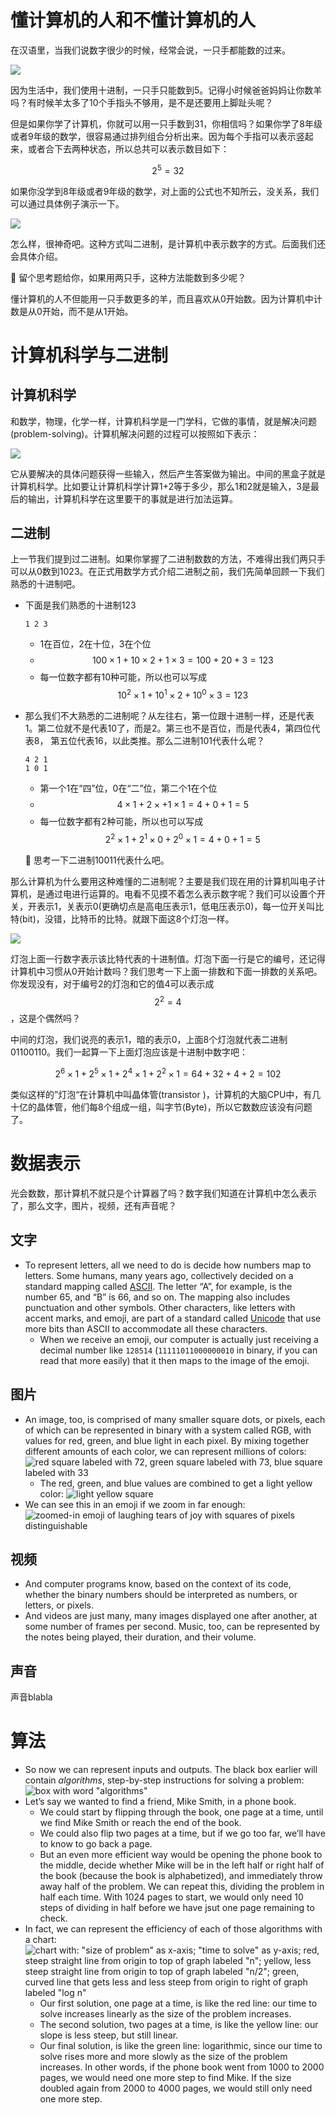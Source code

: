 # 懂计算机的人和不懂计算机的人

在汉语里，当我们说数字很少的时候，经常会说，一只手都能数的过来。

![](../.gitbook/assets/right_hand_with_numbers.png)

因为生活中，我们使用十进制，一只手只能数到5。记得小时候爸爸妈妈让你数羊吗？有时候羊太多了10个手指头不够用，是不是还要用上脚趾头呢？

但是如果你学了计算机，你就可以用一只手数到31，你相信吗？如果你学了8年级或者9年级的数学，很容易通过排列组合分析出来。因为每个手指可以表示竖起来，或者合下去两种状态，所以总共可以表示数目如下：

$$
2^5 = 32
$$

如果你没学到8年级或者9年级的数学，对上面的公式也不知所云，没关系，我们可以通过具体例子演示一下。

![](../.gitbook/assets/binary-fingers.png)

怎么样，很神奇吧。这种方式叫二进制，是计算机中表示数字的方式。后面我们还会具体介绍。

🤔 留个思考题给你，如果用两只手，这种方法能数到多少呢？

懂计算机的人不但能用一只手数更多的羊，而且喜欢从0开始数。因为计算机中计数是从0开始，而不是从1开始。

# 计算机科学与二进制

## 计算机科学

和数学，物理，化学一样，计算机科学是一门学科，它做的事情，就是解决问题\(problem-solving\)。计算机解决问题的过程可以按照如下表示：

![](../.gitbook/assets/input-output.png)

它从要解决的具体问题获得一些输入，然后产生答案做为输出。中间的黑盒子就是计算机科学。比如要让计算机科学计算1+2等于多少，那么1和2就是输入，3是最后的输出，计算机科学在这里要干的事就是进行加法运算。

## 二进制

上一节我们提到过二进制。如果你掌握了二进制数数的方法，不难得出我们两只手可以从0数到1023。在正式用数学方式介绍二进制之前，我们先简单回顾一下我们熟悉的十进制吧。

* 下面是我们熟悉的十进制123

  ```text
  1 2 3
  ```

  * 1在百位，2在十位，3在个位
  * $$100 \times 1 + 10 \times 2 + 1 \times 3 = 100 + 20 + 3 = 123$$ 
  * 每一位数字都有10种可能，所以也可以写成 $$10^2 \times 1 + 10^1 \times 2 + 10^0 \times 3 = 123$$ 

* 那么我们不大熟悉的二进制呢？从左往右，第一位跟十进制一样，还是代表1。第二位就不是代表10了，而是2。第三也不是百位，而是代表4，第四位代表8， 第五位代表16，以此类推。那么二进制101代表什么呢？

  ```text
  4 2 1
  1 0 1
  ```

  * 第一个1在“四”位，0在“二”位，第二个1在个位
  * $$4 \times 1 + 2 \times + 1 \times 1 = 4 + 0 + 1 = 5$$ 
  * 每一位数字都有2种可能，所以也可以写成 $$2^2 \times 1 + 2^1 \times 0 + 2^0 \times 1 = 4 +0+1 = 5$$ 

  🤔 思考一下二进制10011代表什么吧。

那么计算机为什么要用这种难懂的二进制呢？主要是我们现在用的计算机叫电子计算机，是通过电进行运算的。电看不见摸不着怎么表示数字呢？我们可以设置个开关，开表示1，关表示0\(更确切点是高电压表示1，低电压表示0\)，每一位开关叫比特\(bit\)，没错，比特币的比特。就跟下面这8个灯泡一样。

![](../.gitbook/assets/light.png)

灯泡上面一行数字表示该比特代表的十进制值。灯泡下面一行是它的编号，还记得计算机中习惯从0开始计数吗？我们思考一下上面一排数和下面一排数的关系吧。你发现没有，对于编号2的灯泡和它的值4可以表示成 $$2^2 = 4$$ ，这是个偶然吗？

中间的灯泡，我们说亮的表示1，暗的表示0，上面8个灯泡就代表二进制01100110。我们一起算一下上面灯泡应该是十进制中数字吧：

$$
2^6 \times 1 + 2^5 \times 1 + 2^4 \times 1 + 2^2 \times 1 = 64 + 32 + 4 + 2 = 102
$$

类似这样的”灯泡“在计算机中叫晶体管\(transistor \)，计算机的大脑CPU中，有几十亿的晶体管，他们每8个组成一组，叫字节\(Byte\)，所以它数数应该没有问题了。

# 数据表示

光会数数，那计算机不就只是个计算器了吗？数字我们知道在计算机中怎么表示了，那么文字，图片，视频，还有声音呢？

## 文字

* To represent letters, all we need to do is decide how numbers map to letters. Some humans, many years ago, collectively decided on a standard mapping called [ASCII](https://en.wikipedia.org/wiki/ASCII). The letter “A”, for example, is the number 65, and “B” is 66, and so on. The mapping also includes punctuation and other symbols. Other characters, like letters with accent marks, and emoji, are part of a standard called [Unicode](https://en.wikipedia.org/wiki/Unicode) that use more bits than ASCII to accommodate all these characters.
  * When we receive an emoji, our computer is actually just receiving a decimal number like `128514` \(`11111011000000010` in binary, if you can read that more easily\) that it then maps to the image of the emoji.

## 图片

* An image, too, is comprised of many smaller square dots, or pixels, each of which can be represented in binary with a system called RGB, with values for red, green, and blue light in each pixel. By mixing together different amounts of each color, we can represent millions of colors: ![red square labeled with 72, green square labeled with 73, blue square labeled with 33](https://cs50.harvard.edu/college/notes/0/rgb.png)
  * The red, green, and blue values are combined to get a light yellow color: ![light yellow square](https://cs50.harvard.edu/college/notes/0/rgb_combined.png)
* We can see this in an emoji if we zoom in far enough: ![zoomed-in emoji of laughing tears of joy with squares of pixels distinguishable](https://cs50.harvard.edu/college/notes/0/emoji_zoomed.png)

## 视频

* And computer programs know, based on the context of its code, whether the binary numbers should be interpreted as numbers, or letters, or pixels.
* And videos are just many, many images displayed one after another, at some number of frames per second. Music, too, can be represented by the notes being played, their duration, and their volume.

## 声音

声音blabla

# 算法

* So now we can represent inputs and outputs. The black box earlier will contain _algorithms_, step-by-step instructions for solving a problem: ![box with word &quot;algorithms&quot;](https://cs50.harvard.edu/college/notes/0/algorithms.png)
* Let’s say we wanted to find a friend, Mike Smith, in a phone book.
  * We could start by flipping through the book, one page at a time, until we find Mike Smith or reach the end of the book.
  * We could also flip two pages at a time, but if we go too far, we’ll have to know to go back a page.
  * But an even more efficient way would be opening the phone book to the middle, decide whether Mike will be in the left half or right half of the book \(because the book is alphabetized\), and immediately throw away half of the problem. We can repeat this, dividing the problem in half each time. With 1024 pages to start, we would only need 10 steps of dividing in half before we have jsut one page remaining to check.
* In fact, we can represent the efficiency of each of those algorithms with a chart: ![chart with: &quot;size of problem&quot; as x-axis; &quot;time to solve&quot; as y-axis; red, steep straight line from origin to top of graph labeled &quot;n&quot;; yellow, less steep straight line from origin to top of graph labeled &quot;n/2&quot;; green, curved line that gets less and less steep from origin to right of graph labeled &quot;log n&quot;](https://cs50.harvard.edu/college/notes/0/running_time.png)
  * Our first solution, one page at a time, is like the red line: our time to solve increases linearly as the size of the problem increases.
  * The second solution, two pages at a time, is like the yellow line: our slope is less steep, but still linear.
  * Our final solution, is like the green line: logarithmic, since our time to solve rises more and more slowly as the size of the problem increases. In other words, if the phone book went from 1000 to 2000 pages, we would need one more step to find Mike. If the size doubled again from 2000 to 4000 pages, we would still only need one more step.

